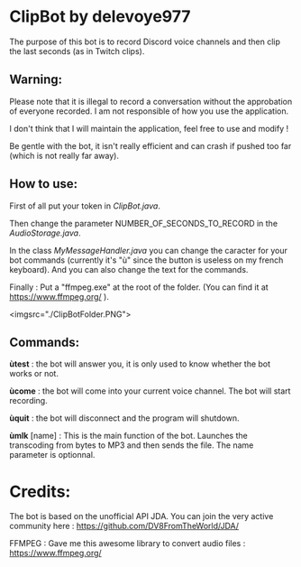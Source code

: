 ClipBot by delevoye977
===================

The purpose of this bot is to record Discord voice channels and then clip the last seconds (as in Twitch clips).

Warning:
-------------
Please note that it is illegal to record a conversation without the approbation of everyone recorded. I am not responsible of how you use the application.

I don't think that I will maintain the application, feel free to use and modify !

Be gentle with the bot, it isn't really efficient and can crash if pushed too far (which is not really far away).

How to use:
-----------------
First of all put your token in *ClipBot.java*.

Then change the parameter NUMBER_OF_SECONDS_TO_RECORD in the *AudioStorage.java*.

In the class *MyMessageHandler.java* you can change the caracter for your bot commands (currently it's "ù" since the button is useless on my french keyboard). And you can also change the text for the commands.

Finally : Put a "ffmpeg.exe" at the root of the folder. (You can find it at https://www.ffmpeg.org/ ).

<imgsrc="./ClipBotFolder.PNG">

Commands:
-----------------
**ùtest** : the bot will answer you, it is only used to know whether the bot works or not.

**ùcome** : the bot will come into your current voice channel. The bot will start recording.

**ùquit** : the bot will disconnect and the program will shutdown.

**ùmlk** [name] : This is the main function of the bot. Launches the transcoding from bytes to MP3 and then sends the file. The name parameter is optionnal.



Credits:
======
The bot is based on the unofficial API JDA. You can join the very active community here : https://github.com/DV8FromTheWorld/JDA/

FFMPEG : Gave me this awesome library to convert audio files : https://www.ffmpeg.org/

